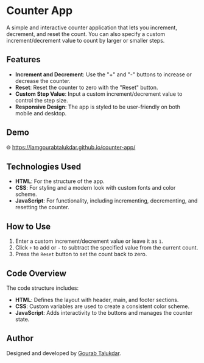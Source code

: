 # Counter App

A simple and interactive counter application that lets you increment, decrement, and reset the count. You can also specify a custom increment/decrement value to count by larger or smaller steps.

## Features

- **Increment and Decrement**: Use the "+" and "-" buttons to increase or decrease the counter.
- **Reset**: Reset the counter to zero with the "Reset" button.
- **Custom Step Value**: Input a custom increment/decrement value to control the step size.
- **Responsive Design**: The app is styled to be user-friendly on both mobile and desktop.

## Demo

🌐 https://iamgourabtalukdar.github.io/counter-app/

## Technologies Used

- **HTML**: For the structure of the app.
- **CSS**: For styling and a modern look with custom fonts and color scheme.
- **JavaScript**: For functionality, including incrementing, decrementing, and resetting the counter.

## How to Use

1. Enter a custom increment/decrement value or leave it as `1`.
2. Click `+` to add or `-` to subtract the specified value from the current count.
3. Press the `Reset` button to set the count back to zero.

## Code Overview

The code structure includes:

- **HTML**: Defines the layout with header, main, and footer sections.
- **CSS**: Custom variables are used to create a consistent color scheme.
- **JavaScript**: Adds interactivity to the buttons and manages the counter state.

## Author

Designed and developed by [Gourab Talukdar](https://www.linkedin.com/in/iamgourabtalukdar/).

